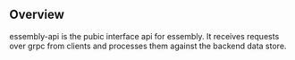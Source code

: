## Overview
essembly-api is the pubic interface api for essembly.  It receives requests over grpc from clients and processes them against the backend data store.   
